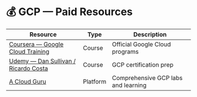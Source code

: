# 💰 GCP — Paid Resources

| Resource | Type | Description |
|-----------|------|-------------|
| [Coursera — Google Cloud Training](https://www.coursera.org/googlecloud) | Course | Official Google Cloud programs |
| [Udemy — Dan Sullivan / Ricardo Costa](https://www.udemy.com/) | Course | GCP certification prep |
| [A Cloud Guru](https://acloudguru.com/) | Platform | Comprehensive GCP labs and learning |
